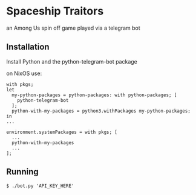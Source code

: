 # Spaceship Traitors

an Among Us spin off game played via a telegram bot

## Installation

Install Python and the python-telegram-bot package

on NixOS use:

```
with pkgs;
let
  my-python-packages = python-packages: with python-packages; [
    python-telegram-bot
  ];
  python-with-my-packages = python3.withPackages my-python-packages;
in
...

environment.systemPackages = with pkgs; [
  ...
  python-with-my-packages
  ...
];
```

## Running

```
$ ./bot.py 'API_KEY_HERE'
```

